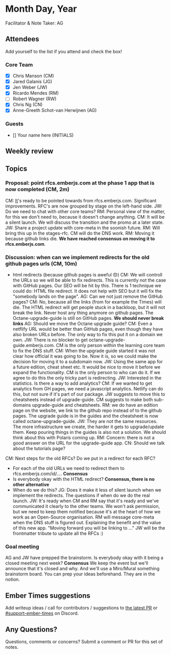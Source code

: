 # Month Day, Year

Facilitator & Note Taker: AG

## Attendees

Add yourself to the list if you attend and check the box!

### Core Team

- [x] Chris Manson (CM)
- [x] Jared Galanis (JG)
- [x] Jen Weber (JW)
- [x] Ricardo Mendes (RM)
- [ ] Robert Wagner (RW)
- [x] Chris Ng (CN)
- [x] Anne-Greeth Schot-van Herwijnen (AG)

### Guests

- [] Your name here (INITIALS)

## Weekly review

## Topics

<!-- If you would like to add a topic to the agenda please add a suggestion to the PR using the following format: -->
<!-- ### Your topic (INITIALS, expected duration in minutes) -->

### Proposal: point rfcs.emberjs.com at the phase 1 app that is now completed (CM, 2m)
CM: [It](https://ember-rfcs.netlify.app/)'s ready to be pointed towards from rfcs.emberjs.com. Significant improvements. RFC's are now grouped by stage on the left-hand side.
JW: Do we need to chat with other core teams?
RM: Personal view of the matter, for this we don't need to, because it doesn't change anything. 
CM: It will be a silent launch. We will discuss the transition and the promo at a later state.
JW: Share a project update with core-meta in the soonish future.
RM: Will bring this up in the stages-rfc.
CM will do the DNS work.
RM: Moving it because github links die.
**We have reached consensus on moving it to rfcs.emberjs.com**.

### Discussion: when can we implement redirects for the old github pages urls (CM, 10m)

- html redirects (because github pages is aweful 😞) 
CM: We will controll the URLs so we will be able to fix redirects. This is currently not the case with GitHub pages. Our SEO will be hit by this. There is 1 technique we could do: HTML file redirect. It does not help with SEO but it will fix the "somebody lands on the page".
AG: Can we not just remove the GitHub pages?
CM: No, because all the links (from for example the Times) will die. The HTML redirect will get people stuck in a backloop, but it will not break the link. Never host any thing anymore on github pages. The Octane-upgrade-guide is still on GitHub pages.
**We should never break links**
AG: Should we move the Octane upgrade guide?
CM: Even a netflify URL would be better than GitHub pages, even though they have also broken URLs before. The only way to fix this put it on a domain we own.
JW: There is no blocker to get octane-upgrade-guide.emberjs.com. CM is the only person within the learning core team to fix the DNS stuff. 
CM: When the upgrade guide started it was not clear how official it was going to be. Now it is, so we could make the decision for moving it to a subdomain now.
JW: Using the same app for a future edition, cheat sheet etc. It would be nice to move it before we expand the functionality.
CM is the only person to who can do it. If we agree to do this the only tricky part is redirecting.
JW: Interested in the statistics. Is there a way to add analytics?
CM: If we wanted to get analytics from GH pages, we need a javascript analytics. Netlify can do this, but not sure if it's part of our package.
JW suggests to move this to cheatsheets instead of upgrade-guide.
CM suggests to make both sub-domains upgrade-guide and cheatsheets.
RM: we do have an edition page on the website, we link to the github repo instead of to the github pages. The upgrade guide is in the guides and the cheatsheet is now called octane-upgrade-guide. 
JW: They are not the same resources. The more infrastructure we create, the harder it gets to upgrade/update them. Keep pouring things in the guides is also not a solution. We should think about this with Polaris coming up.
RM: Concern: there is not a good answer on the URL for the upgrade-guide app.
CN: Should we talk about the tutorials page?

CM: Next steps for the old RFCs? Do we put in a redirect for each RFC?
* For each of the old URLs we need to redirect them to rfcs.emberjs.com/id/.... **Consensus**
* Is everybody okay with the HTML redirect? **Consensus, there is no other alternative**
* When do we do this?
   JG: Does it make it less of silent launch when we implement the redirects. The questions if when do we do the real launch.
   JW: It's ready when CM and RM say that it's ready and we've communicated it clearly to the other teams. We won't ask permission, but we need to keep them notified because it's at the heart of how we work as an Open-Source organisation.
   RM will message core-meta when the DNS stuff is figured out. Explaining the benefit and the value of this new app. "Moving forward you will be linking to ..."
   JW will be the frontmatter tribute to update all the RFCs :)

### Goal meeting
AG and JW have prepped the brainstorm. Is everybody okay with it being a closed meeting next week? **Consensus** We keep the event but we'll announce that it's closed and why. And we'll use a Miro/Mural something brainstorm board. You can prep your ideas beforehand. They are in the notion.

## Ember Times suggestions

Add writeup ideas / call for contributors / suggestions to [the latest PR](https://github.com/ember-learn/ember-blog/pulls?q=is%3Aopen+is%3Apr+label%3A%22%F0%9F%97%9E+embertimes%22%20or%20#support-ember-times) or [#support-ember-times](https://discordapp.com/channels/480462759797063690/485450546887786506) on Discord.

## Any Questions?

Questions, comments or concerns? Submit a comment or PR for this set of notes.
